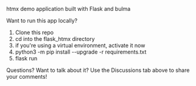 htmx demo application built with Flask and bulma

Want to run this app locally?

1. Clone this repo
2. cd into the flask_htmx directory
3. if you're using a virtual environment, activate it now
4. python3 -m pip install --upgrade -r requirements.txt
5. flask run

Questions?  Want to talk about it?  Use the Discussions tab above to share your comments!
